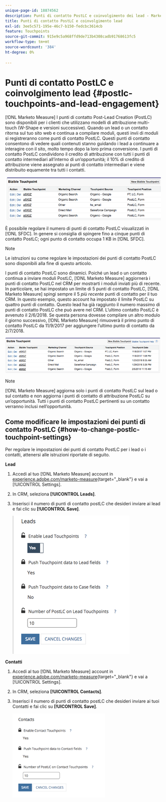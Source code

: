 ```yaml
---
unique-page-id: 18874562
description: Punti di contatto PostLC e coinvolgimento dei lead - Marketo Measure - Documentazione del prodotto
title: Punti di contatto PostLC e coinvolgimento lead
exl-id: 3ee5c571-195e-46c7-b150-fedcbc3614cb
feature: Touchpoints
source-git-commit: 915e9c5a968ffd9de713b4308cadb91768613fc5
workflow-type: tm+mt
source-wordcount: '384'
ht-degree: 0%

---
```


# Punti di contatto PostLC e coinvolgimento lead {#postlc-touchpoints-and-lead-engagement}

[!DNL Marketo Measure] I punti di contatto Post-Lead Creation (PostLC) sono disponibili per i clienti che utilizzano modelli di attribuzione multi-touch (W-Shape e versioni successive). Quando un lead o un contatto ritorna sul tuo sito web e continua a compilare moduli, questi invii di moduli si registreranno come punti di contatto PostLC. Questi punti di contatto consentono di vedere quali contenuti stanno guidando i lead a continuare a interagire con il sito, molto tempo dopo la loro prima conversione. I punti di contatto PostLC condividono il credito di attribuzione con tutti i punti di contatto intermediari all’interno di un’opportunità; il 10% di credito di attribuzione viene assegnato ai punti di contatto intermediari e viene distribuito equamente tra tutti i contatti.

![](assets/1.png)

È possibile regolare il numero di punti di contatto PostLC visualizzati in [!DNL SFDC]. In genere si consiglia di spingere fino a cinque punti di contatto PostLC; ogni punto di contatto occupa 1 KB in [!DNL SFDC].

>[!NOTE]
>
>Le istruzioni su come regolare le impostazioni dei punti di contatto PostLC sono disponibili alla fine di questo articolo.

I punti di contatto PostLC sono dinamici. Poiché un lead o un contatto continua a inviare moduli PostLC, [!DNL Marketo Measure] aggiornerà i punti di contatto PostLC nel CRM per mostrarti i moduli inviati più di recente. In particolare, se hai impostato un limite di 5 punti di contatto PostLC, [!DNL Marketo Measure] spingi sempre il 5 _più recente_ punti di contatto per il tuo CRM.  In questo esempio, questo account ha impostato il limite PostLC su quattro punti di contatto. Questo lead ha già raggiunto il numero massimo di punti di contatto PostLC che può avere nel CRM. L’ultimo contatto PostLC è avvenuto il 2/6/2018. Se questa persona dovesse compilare un altro modulo il giorno successivo, [!DNL Marketo Measure] rimuoverà il primo punto di contatto PostLC da 11/9/2017 per aggiungere l’ultimo punto di contatto da 2/7/2018.

![](assets/2.png)

>[!NOTE]
>
>[!DNL Marketo Measure] aggiorna solo i punti di contatto PostLC sul lead o sul contatto e non aggiorna i punti di contatto di attribuzione PostLC su un’opportunità. Tutti i punti di contatto PostLC pertinenti su un contatto verranno inclusi nell’opportunità.

## Come modificare le impostazioni dei punti di contatto PostLC {#how-to-change-postlc-touchpoint-settings}

Per regolare le impostazioni dei punti di contatto PostLC per i lead o i contatti, attenersi alle istruzioni riportate di seguito.

**Lead**

1. Accedi al tuo [!DNL Marketo Measure] account in [experience.adobe.com/marketo-measure](https://experience.adobe.com/marketo-measure){target="_blank"} e vai a [!UICONTROL Settings].

1. In CRM, seleziona **[!UICONTROL Leads]**.

1. Inserisci il numero di punti di contatto postLC che desideri inviare ai lead e fai clic su **[!UICONTROL Save]**.

   ![](assets/3.png)

**Contatti**

1. Accedi al tuo [!DNL Marketo Measure] account in [experience.adobe.com/marketo-measure](https://experience.adobe.com/marketo-measure){target="_blank"} e vai a [!UICONTROL Settings].

1. In CRM, seleziona **[!UICONTROL Contacts]**.

1. Inserisci il numero di punti di contatto postLC che desideri inviare ai tuoi Contatti e fai clic su **[!UICONTROL Save]**.

   ![](assets/4.png)
